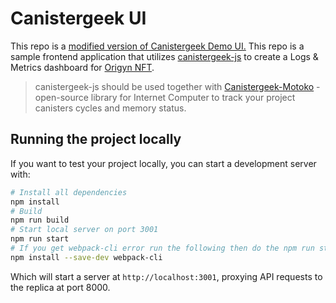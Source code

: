 # Canistergeek UI

This repo is a [modified version of Canistergeek Demo UI.](https://github.com/usergeek/canistergeek-demo-ui) This repo is a sample frontend application that utilizes [canistergeek-js](https://github.com/ORIGYN-SA/canistergeek-js) to create a Logs & Metrics dashboard for [Origyn NFT](https://github.com/ORIGYN-SA/origyn_nft).

> canistergeek-js should be used together with [Canistergeek-Motoko](https://github.com/ORIGYN-SA/canistergeek-ic-motoko) - open-source library for Internet Computer to track your project canisters cycles and memory status.

## Running the project locally

If you want to test your project locally, you can start a development server with:

```bash
# Install all dependencies
npm install
# Build
npm run build
# Start local server on port 3001
npm run start
# If you get webpack-cli error run the following then do the npm run start
npm install --save-dev webpack-cli
```

Which will start a server at `http://localhost:3001`, proxying API requests to the replica at port 8000.

